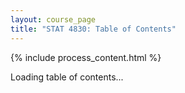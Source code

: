 ```yaml
---
layout: course_page
title: "STAT 4830: Table of Contents"
---
```


{% include process_content.html %}

<div id="toc-content">
  Loading table of contents...
</div>

<script>
async function fetchTOC() {
  try {
    const response = await fetch('https://raw.githubusercontent.com/damek/STAT-4830/main/toc.md');
    const content = await response.text();
    
    document.getElementById('toc-content').innerHTML = content;
    await processGitHubContent(document.getElementById('toc-content'));
  } catch (error) {
    console.error('Error fetching TOC:', error);
    document.getElementById('toc-content').innerHTML = 
      '<p>Error loading table of contents. Please try again later.</p>';
  }
}

document.addEventListener('DOMContentLoaded', fetchTOC);
</script> 